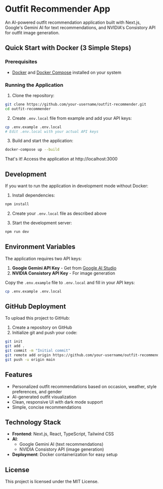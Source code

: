 # Outfit Recommender App

An AI-powered outfit recommendation application built with Next.js, Google's Gemini AI for text recommendations, and NVIDIA's Consistory API for outfit image generation.

## Quick Start with Docker (3 Simple Steps)

### Prerequisites
- [Docker](https://docs.docker.com/get-docker/) and [Docker Compose](https://docs.docker.com/compose/install/) installed on your system

### Running the Application

1. Clone the repository:
```bash
git clone https://github.com/your-username/outfit-recommender.git
cd outfit-recommender
```

2. Create `.env.local` file from example and add your API keys:
```bash
cp .env.example .env.local
# Edit .env.local with your actual API keys
```

3. Build and start the application:
```bash
docker-compose up --build
```

That's it! Access the application at http://localhost:3000

## Development

If you want to run the application in development mode without Docker:

1. Install dependencies:
```bash
npm install
```

2. Create your `.env.local` file as described above

3. Start the development server:
```bash
npm run dev
```

## Environment Variables

The application requires two API keys:

1. **Google Gemini API Key** - Get from [Google AI Studio](https://aistudio.google.com/)
2. **NVIDIA Consistory API Key** - For image generation

Copy the `.env.example` file to `.env.local` and fill in your API keys:
```bash
cp .env.example .env.local
```

## GitHub Deployment

To upload this project to GitHub:

1. Create a repository on GitHub
2. Initialize git and push your code:
```bash
git init
git add .
git commit -m "Initial commit"
git remote add origin https://github.com/your-username/outfit-recommender.git
git push -u origin main
```

## Features

- Personalized outfit recommendations based on occasion, weather, style preferences, and gender
- AI-generated outfit visualization
- Clean, responsive UI with dark mode support
- Simple, concise recommendations

## Technology Stack

- **Frontend**: Next.js, React, TypeScript, Tailwind CSS
- **AI**: 
  - Google Gemini AI (text recommendations)
  - NVIDIA Consistory API (image generation)
- **Deployment**: Docker containerization for easy setup

## License

This project is licensed under the MIT License.
